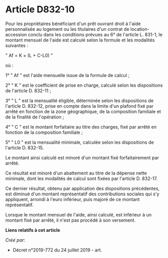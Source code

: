 # Article D832-10

Pour les propriétaires bénéficiant d'un prêt ouvrant droit à l'aide personnalisée au logement ou les titulaires d'un contrat
de location-accession conclu dans les conditions prévues au 6° de l'article L. 831-1, le montant mensuel de l'aide est
calculé selon la formule et les modalités suivantes : 

" Af = K × (L + C-L0) " 

où : 

1° " Af " est l'aide mensuelle issue de la formule de calcul ; 

2° " K " est le coefficient de prise en charge, calculé selon les dispositions de l'article D. 832-11 ; 

3° " L " est la mensualité éligible, déterminée selon les dispositions de l'article D. 832-12, prise en compte dans la limite
d'un plafond fixé par arrêté en fonction de la zone géographique, de la composition familiale et de la finalité de
l'opération ; 

4° " C " est le montant forfaitaire au titre des charges, fixé par arrêté en fonction de la composition familiale ; 

5° " L0 " est la mensualité minimale, calculée selon les dispositions de l'article D. 832-15. 

Le montant ainsi calculé est minoré d'un montant fixé forfaitairement par arrêté. 

Ce résultat est minoré d'un abattement au titre de la dépense nette minimale, dont les modalités de calcul sont fixées par
l'article D. 832-17. 

Ce dernier résultat, obtenu par application des dispositions précédentes, est diminué d'un montant représentatif des
contributions sociales qui s'y appliquent, arrondi à l'euro inférieur, puis majoré de ce montant représentatif. 

Lorsque le montant mensuel de l'aide, ainsi calculé, est inférieur à un montant fixé par arrêté, il n'est pas procédé à son
versement.

**Liens relatifs à cet article**

_Créé par_:

  - Décret n°2019-772 du 24 juillet 2019 - art.
